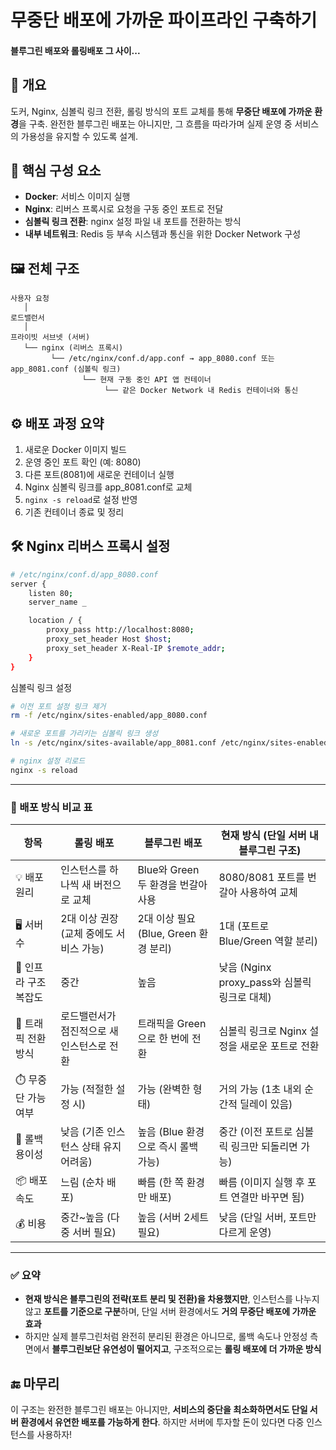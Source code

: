 # 무중단 배포에 가까운 파이프라인 구축하기 
#### 블루그린 배포와 롤링배포 그 사이...
## 📌 개요

도커, Nginx, 심볼릭 링크 전환, 롤링 방식의 포트 교체를 통해 **무중단 배포에 가까운 환경**을 구축. 완전한 블루그린 배포는 아니지만, 그 흐름을 따라가며 실제 운영 중 서비스의 가용성을 유지할 수 있도록 설계.

## 🧩 핵심 구성 요소

* **Docker**: 서비스 이미지 실행
* **Nginx**: 리버스 프록시로 요청을 구동 중인 포트로 전달
* **심볼릭 링크 전환**: nginx 설정 파일 내 포트를 전환하는 방식
* **내부 네트워크**: Redis 등 부속 시스템과 통신을 위한 Docker Network 구성

## 🖼️ 전체 구조

```
사용자 요청
   │
로드밸런서
   │
프라이빗 서브넷 (서버)
   └── nginx (리버스 프록시)
         └── /etc/nginx/conf.d/app.conf → app_8080.conf 또는 app_8081.conf (심볼릭 링크)
                └── 현재 구동 중인 API 앱 컨테이너
                     └── 같은 Docker Network 내 Redis 컨테이너와 통신
```

## ⚙️ 배포 과정 요약

1. 새로운 Docker 이미지 빌드
2. 운영 중인 포트 확인 (예: 8080)
3. 다른 포트(8081)에 새로운 컨테이너 실행
4. Nginx 심볼릭 링크를 app_8081.conf로 교체
5. `nginx -s reload`로 설정 반영
6. 기존 컨테이너 종료 및 정리

## 🛠 Nginx 리버스 프록시 설정
```bash
# /etc/nginx/conf.d/app_8080.conf
server {
    listen 80;
    server_name _

    location / {
        proxy_pass http://localhost:8080;
        proxy_set_header Host $host;
        proxy_set_header X-Real-IP $remote_addr;
    }
}
```
심볼릭 링크 설정
```bash
# 이전 포트 설정 링크 제거
rm -f /etc/nginx/sites-enabled/app_8080.conf

# 새로운 포트를 가리키는 심볼릭 링크 생성
ln -s /etc/nginx/sites-available/app_8081.conf /etc/nginx/sites-enabled/app_8081.conf

# nginx 설정 리로드
nginx -s reload
```
---

### 🚀 배포 방식 비교 표

| 항목                    | 롤링 배포                              | 블루그린 배포                           | 현재 방식 (단일 서버 내 블루그린 구조)              |
|-----------------------|--------------------------------------|---------------------------------------|------------------------------------------------|
| 💡 배포 원리             | 인스턴스를 하나씩 새 버전으로 교체           | Blue와 Green 두 환경을 번갈아 사용        | 8080/8081 포트를 번갈아 사용하여 교체              |
| 🖥️ 서버 수              | 2대 이상 권장 (교체 중에도 서비스 가능)     | 2대 이상 필요 (Blue, Green 환경 분리)     | 1대 (포트로 Blue/Green 역할 분리)                |
| 🧱 인프라 구조 복잡도      | 중간                                  | 높음                                   | 낮음 (Nginx proxy_pass와 심볼릭 링크로 대체)     |
| 🔁 트래픽 전환 방식       | 로드밸런서가 점진적으로 새 인스턴스로 전환    | 트래픽을 Green으로 한 번에 전환          | 심볼릭 링크로 Nginx 설정을 새로운 포트로 전환       |
| ⏱️ 무중단 가능 여부       | 가능 (적절한 설정 시)                   | 가능 (완벽한 형태)                       | 거의 가능 (1초 내외 순간적 딜레이 있음)           |
| 🔁 롤백 용이성          | 낮음 (기존 인스턴스 상태 유지 어려움)       | 높음 (Blue 환경으로 즉시 롤백 가능)       | 중간 (이전 포트로 심볼릭 링크만 되돌리면 가능)     |
| 📦 배포 속도             | 느림 (순차 배포)                       | 빠름 (한 쪽 환경만 배포)                  | 빠름 (이미지 실행 후 포트 연결만 바꾸면 됨)         |
| 💰 비용               | 중간~높음 (다중 서버 필요)               | 높음 (서버 2세트 필요)                    | 낮음 (단일 서버, 포트만 다르게 운영)               |

---

### ✅ 요약

- **현재 방식은 블루그린의 전략(포트 분리 및 전환)을 차용했지만**, 인스턴스를 나누지 않고 **포트를 기준으로 구분**하며, 단일 서버 환경에서도 **거의 무중단 배포에 가까운 효과**
- 하지만 실제 블루그린처럼 완전히 분리된 환경은 아니므로, 롤백 속도나 안정성 측면에서 **블루그린보단 유연성이 떨어지고**, 구조적으로는 **롤링 배포에 더 가까운 방식**
## 🔚 마무리

이 구조는 완전한 블루그린 배포는 아니지만, **서비스의 중단을 최소화하면서도 단일 서버 환경에서 유연한 배포를 가능하게 한다**.
하지만 서버에 투자할 돈이 있다면 다중 인스턴스를 사용하자!
